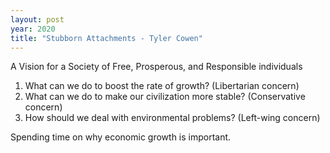 ```yaml
---
layout: post
year: 2020
title: "Stubborn Attachments - Tyler Cowen"
---
```


A Vision for a Society of Free, Prosperous, and Responsible individuals

1. What can we do to boost the rate of growth? (Libertarian concern)
2. What can we do to make our civilization more stable? (Conservative concern)
3. How should we deal with environmental problems? (Left-wing concern)

Spending time on why economic growth is important.


